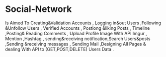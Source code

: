 # Social-Network
Is Aimed To Creating&amp;Validation Accounts , Logging in&amp;out Users ,Following &amp;Unfollow Users , Verified Accounts , Postiong &amp;liking Posts , Timeline ,Posting&amp; Reading Comments , Upload Profile Image With API Imgur , Mention ,Hashtag , sending&amp;receiving notification,Search Users&amp;posts ,Sending &amp;receiving messages , Sending Mail  ,Designing All Pages &amp; dealing With API to (GET,POST,DELETE) Users Data .
